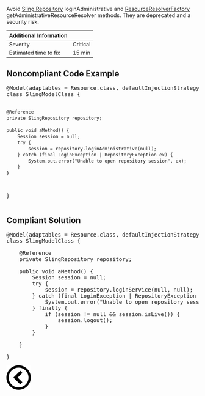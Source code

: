 <p>Avoid <a href="https://sling.apache.org/apidocs/sling10/org/apache/sling/jcr/api/SlingRepository.html#loginAdministrative-java.lang.String-">Sling
    Repository</a> loginAdministrative and
    <a href="https://sling.apache.org/apidocs/sling11/org/apache/sling/api/resource/ResourceResolverFactory.html#getAdministrativeResourceResolver-java.util.Map-">ResourceResolverFactory</a>
    getAdministrativeResourceResolver methods. They are deprecated and a security risk.
</p>

| Additional Information |          |
|------------------------|----------|
| Severity               | Critical | 
| Estimated time to fix  | 15 min   |


<h2>Noncompliant Code Example</h2>
<pre>
@Model(adaptables = Resource.class, defaultInjectionStrategy = DefaultInjectionStrategy.OPTIONAL)
class SlingModelClass {

    @Reference
    private SlingRepository repository;

    public void aMethod() {
        Session session = null;
        try {
            session = repository.loginAdministrative(null);
        } catch (final LoginException | RepositoryException ex) {
            System.out.error("Unable to open repository session", ex);
        }
    }

}
</pre><h2>Compliant Solution</h2>
<pre>
@Model(adaptables = Resource.class, defaultInjectionStrategy = DefaultInjectionStrategy.OPTIONAL)
class SlingModelClass {

    @Reference
    private SlingRepository repository;

    public void aMethod() {
        Session session = null;
        try {
            session = repository.loginService(null, null);
        } catch (final LoginException | RepositoryException ex) {
            System.out.error("Unable to open repository session", ex);
        } finally {
            if (session != null && session.isLive()) {
                session.logout();
            }
        }

    }

}
</pre>

[![Back to overview](back.svg)](../../README.md)
